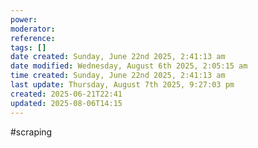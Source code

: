 ```yaml
---
power: 
moderator: 
reference: 
tags: []
date created: Sunday, June 22nd 2025, 2:41:13 am
date modified: Wednesday, August 6th 2025, 2:05:15 am
time created: Sunday, June 22nd 2025, 2:41:13 am
last update: Thursday, August 7th 2025, 9:27:03 pm
created: 2025-06-21T22:41
updated: 2025-08-06T14:15
---
```

#scraping 
# 